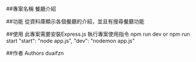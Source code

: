 ##專案名稱
餐廳介紹

##功能
從資料庫顯示各個餐廳的介紹，並且有搜尋餐廳功能

##使用
此專案需要安裝Express.js
執行專案使用指令 npm run dev 
             or npm run start
"start": "node app.js",
"dev": "nodemon app.js"

##作者
Authors
duaifzn